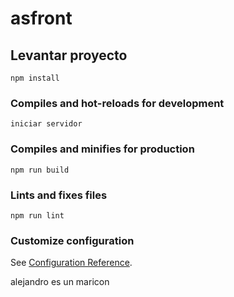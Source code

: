 # asfront

## Levantar proyecto

```
npm install
```

### Compiles and hot-reloads for development

```
iniciar servidor
```

### Compiles and minifies for production

```
npm run build
```

### Lints and fixes files

```
npm run lint
```

### Customize configuration

See [Configuration Reference](https://cli.vuejs.org/config/).

alejandro es un maricon
